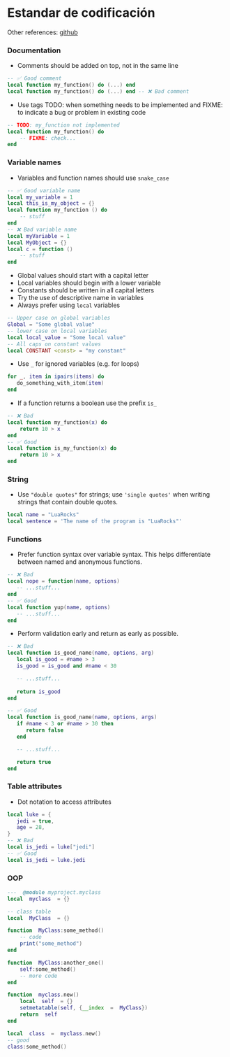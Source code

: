 # Estandar de codificación

Other references: [github](https://github.com/luarocks/lua-style-guide)

### Documentation
* Comments should be added on top, not in the same line
```lua
-- ✅ Good comment
local function my_function() do (...) end
local function my_function() do (...) end -- ❌ Bad comment
```
* Use tags TODO: when something needs to be implemented and FIXME: to indicate a bug or problem in existing code
```lua
-- TODO: my_function not implemented
local function my_function() do
	-- FIXME: check...
end
```

### Variable names
* Variables and function names should use `snake_case`
```lua	
-- ✅ Good variable name
local my_variable = 1
local this_is_my_object = {}
local function my_function () do 
	-- stuff
end
-- ❌ Bad variable name 
local myVariable = 1
local MyObject = {}
local c = function () 
	-- stuff
end
```
* Global values should start with a capital letter
* Local variables should begin with a lower variable
* Constants should be written in all capital letters
* Try the use of descriptive name in variables
* Always prefer using `local` variables
```lua
-- Upper case on global variables
Global = "Some global value"
-- lower case on local variables
local local_value = "Some local value"
-- All caps on constant values
local CONSTANT <const> = "my constant"
```
* Use `_` for ignored variables (e.g. for loops)
```lua
for _, item in ipairs(items) do
   do_something_with_item(item)
end
```
* If a function returns a boolean use the prefix `is_`
```lua
-- ❌ Bad
local function my_function(x) do 
	return 10 > x
end
-- ✅ Good
local function is_my_function(x) do 
	return 10 > x
end
```
### String
* Use `"double quotes"` for strings; use `'single quotes'` when writing strings that contain double quotes.
```lua
local name = "LuaRocks"
local sentence = 'The name of the program is "LuaRocks"'
```

### Functions
-   Prefer function syntax over variable syntax. This helps differentiate between named and anonymous functions.
```lua
-- ❌ Bad
local nope = function(name, options)
   -- ...stuff...
end
-- ✅ Good
local function yup(name, options)
   -- ...stuff...
end
```

* Perform validation early and return as early as possible.
```lua
-- ❌ Bad
local function is_good_name(name, options, arg)
   local is_good = #name > 3
   is_good = is_good and #name < 30

   -- ...stuff...
   
   return is_good
end

-- ✅ Good
local function is_good_name(name, options, args)
   if #name < 3 or #name > 30 then
      return false
   end

   -- ...stuff...

   return true
end
```
### Table attributes
* Dot notation to access attributes
```lua
local luke = {
   jedi = true,
   age = 28,
}
-- ❌ Bad
local is_jedi = luke["jedi"]
-- ✅ Good
local is_jedi = luke.jedi
```

### OOP
```lua
---  @module myproject.myclass
local  myclass  = {}

-- class table
local  MyClass  = {}

function  MyClass:some_method()
	-- code
	print("some_method")
end

function  MyClass:another_one()
	self:some_method()
	-- more code
end

function  myclass.new()
	local  self  = {}
	setmetatable(self, {__index  =  MyClass})
	return  self
end

local  class  =  myclass.new()
-- good
class:some_method()
```
